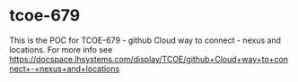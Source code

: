 # tcoe-679
This is the POC for TCOE-679 - github Cloud way to connect - nexus and locations.
For more info see https://docspace.lhsystems.com/display/TCOE/github+Cloud+way+to+connect+-+nexus+and+locations
